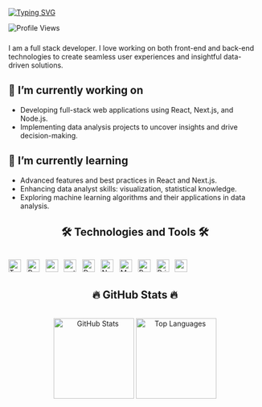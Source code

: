 [![Typing SVG](https://readme-typing-svg.herokuapp.com?font=Fira+Code&weight=600&size=30&duration=1000&pause=4000&color=6EF7F1&background=FFE2E200&center=true&vCenter=true&random=true&width=435&lines=%F0%9F%91%8B+Hi+there%2C+I'm+Thu+%F0%9F%A4%97)](https://git.io/typing-svg)

![Profile Views](https://komarev.com/ghpvc/?username=ariesanhthu&color=blue)


### 
I am a full stack developer.
I love working on both front-end and back-end technologies to create seamless user experiences and insightful data-driven solutions.

## 🔭 I’m currently working on
- Developing full-stack web applications using React, Next.js, and Node.js.
- Implementing data analysis projects to uncover insights and drive decision-making.

## 🌱 I’m currently learning
- Advanced features and best practices in React and Next.js.
- Enhancing data analyst skills: visualization, statistical knowledge.
- Exploring machine learning algorithms and their applications in data analysis.

<!-- badge: https://shields.io/badges/static-badge -->
<!-- Icon title: https://simpleicons.org/ -->
<!-- Branch slugs: https://github.com/simple-icons/simple-icons/blob/master/slugs.md -->
<h2 align="center">🛠 Technologies and Tools 🛠</h2>
<br>
<div algin="center"> 
<!--frontend-->
<span><img src="https://img.shields.io/badge/Typescript-282C34?logo=typescript&logoColor=#3178C6" alt="TypeScript logo" title="TypeScript" height="25" /></span>
&nbsp;
<span><img src="https://img.shields.io/badge/ReactJS-282C34?logo=react&logoColor=61DAFB" alt="ReactJS logo" title="ReactJS" height="25" /></span>
&nbsp;
<!--backend-->
<span><img src="https://img.shields.io/badge/csharp-282C34?logo=csharp&logoColor=512BD4" alt="csharp logo" title="csharp" height="25" /></span>
&nbsp;
<span><img src="https://img.shields.io/badge/python-282C34?logo=python&logoColor=3776AB" alt="python logo" title="python" height="25" /></span>
&nbsp;
<!--framework-->
<span><img src="https://img.shields.io/badge/.Net-282C34?logo=dotnet&logoColor=512BD4" alt="Dotnet logo" title="Dotnet" height="25" /></span>
&nbsp;
<span><img src="https://img.shields.io/badge/Next.js-282C34?logo=nextdotjs" alt="NextJS logo" title="NextJS" height="25" /></span>
&nbsp;
<!--database-->
<span><img src="https://img.shields.io/badge/MongoDB-282C34?logo=mongodb&logoColor=47A248" alt="MongoDB logo" title="MongoDB" height="25" /></span>
&nbsp;
<span><img src="https://img.shields.io/badge/PostgreSQL-282C34?logo=postgresql&logoColor=4169E1" alt="PostgreSQL logo" title="MongoDB" height="25" /></span>
&nbsp;
<span><img src="https://img.shields.io/badge/Prisma-282C34?logo=prisma&logoColor=2D3748" alt="Prisma logo" title="MongoDB" height="25" /></span>
&nbsp;
<span><img src="https://img.shields.io/badge/vercel-282C34?logo=vercel&logoColor=2D3748" alt="vercel logo" title="vercel" height="25" /></span>
&nbsp;
</div>
<!-- https://github.com/anuraghazra/github-readme-stats -->
<h2 align="center">🔥 GitHub Stats 🔥</h2>
<br>
<div align="center">
 <img src="https://github-readme-stats.vercel.app/api?username=ariesanhthu&show_icons=true&theme=tokyonight" alt="GitHub Stats" style="height: 10rem; width: auto;" />
 <img src="https://github-readme-stats.vercel.app/api/top-langs/?username=ariesanhthu&theme=tokyonight&hide=pawn,pascal,Assembly&layout=compact" alt="Top Languages" style="height: 10rem; width: auto;" />

</div>


